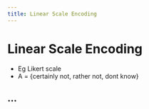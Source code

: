 ```yaml
---
title: Linear Scale Encoding
---
```


# Linear Scale Encoding
- Eg Likert scale
- A = {certainly not, rather not, dont know}

## …




